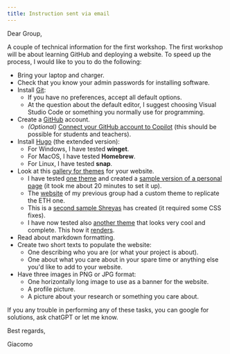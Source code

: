 ```yaml
---
title: Instruction sent via email
---
```

Dear Group,

A couple of technical information for the first workshop.
The first workshop will be about learning GitHub and deploying a website.
To speed up the process, I would like to you to do the following:

- Bring your laptop and charger.
- Check that you know your admin passwords for installing software.
- Install [Git](https://git-scm.com/downloads):
  - If you have no preferences, accept all default options.
  - At the question about the default editor, I suggest choosing Visual Studio Code or something you normally use for programming.
- Create a [GitHub](https://github.com/) account.
  - *(Optional)* [Connect your GitHub account to Copilot](https://education.github.com/discount_requests/application) (this should be possible for students and teachers).
- Install [Hugo](https://gohugo.io/installation/) (the extended version):
  - For Windows, I have tested **winget**.
  - For MacOS, I have tested **Homebrew**.
  - For Linux, I have tested **snap**.
- Look at this [gallery for themes](https://themes.gohugo.io/) for your website.
  - I have tested [one theme](https://themes.gohugo.io/themes/hugo-xmin/) and created a [sample version of a personal page](https://giava90.github.io/tutorial-website-hugo/) (it took me about 20 minutes to set it up).
  - The [website](https://www.sg.ethz.ch/) of my previous group had a custom theme to replicate the ETH one.
  - This is a [second sample Shreyas](https://shreyas3105.github.io/Website/) has created (it required some CSS fixes).
  - I have now tested also [another theme](https://themes.gohugo.io/themes/hugoplate/) that looks very cool and complete. This how it [renders](https://giava90.github.io/plate-example/).
- Read about markdown formatting.
- Create two short texts to populate the website:
  - One describing who you are (or what your project is about).
  - One about what you care about in your spare time or anything else you'd like to add to your website.
- Have three images in PNG or JPG format:
  - One horizontally long image to use as a banner for the website.
  - A profile picture.
  - A picture about your research or something you care about.

If you any trouble in performing any of these tasks, you can google for solutions, ask chatGPT or let me know.

Best regards,

Giacomo